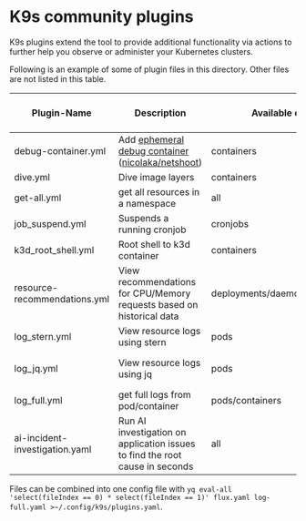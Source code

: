 # K9s community plugins

K9s plugins extend the tool to provide additional functionality via actions to further help you observe or administer your Kubernetes clusters.

Following is an example of some of plugin files in this directory. Other files are not listed in this table.

| Plugin-Name        | Description                                                      | Available on Views       | Shortcut | Kubectl plugin, external dependencies                                                 |
|--------------------|------------------------------------------------------------------|--------------------------|----------|---------------------------------------------------------------------------------------|
| debug-container.yml| Add [ephemeral debug container][1]<br>([nicolaka/netshoot][2])   | containers               | Shift-d  |                                                                                       |
| dive.yml           | Dive image layers                                                | containers               | d        | [Dive](https://github.com/wagoodman/dive)                                             |
| get-all.yml        | get all resources in a namespace                                 | all                      | g        | [Krew](https://krew.sigs.k8s.io/), [ketall](https://github.com/corneliusweig/ketall/) |
| job_suspend.yml    | Suspends a running cronjob                                       | cronjobs                 | Ctrl-s   |                                                                                       |
| k3d_root_shell.yml | Root shell to k3d container                                      | containers               | Shift-s  | [jq](https://stedolan.github.io/jq/)                                                  |
| resource-recommendations.yml | View recommendations for CPU/Memory requests based on historical data | deployments/daemonsets/statefulsets | Shift-k | [Robusta KRR](https://github.com/robusta-dev/krr)                                             |
| log_stern.yml      | View resource logs using stern                                   | pods                     | Ctrl-l   |                                                                                       |
| log_jq.yml         | View resource logs using jq                                      | pods                     | Ctrl-j   | kubectl-plugins/kubectl-jq                                                            |
| log_full.yml       | get full logs from pod/container                                 | pods/containers          | Ctrl-l   |                                                                                       |
| ai-incident-investigation.yaml | Run AI investigation on application issues to find the root cause in seconds | all | Shift-h/o | [HolmesGPT](https://github.com/robusta-dev/holmesgpt) |

Files can be combined into one config file with `yq eval-all 'select(fileIndex == 0) * select(fileIndex == 1)' flux.yaml log-full.yaml >~/.config/k9s/plugins.yaml`.

[1]: https://kubernetes.io/docs/tasks/debug/debug-application/debug-running-pod/#ephemeral-container
[2]: https://github.com/nicolaka/netshoot
